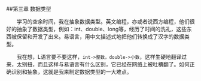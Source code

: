 ##第三章	数据类型

　　学习的空余时间，我在抽象数据类型。英文编程，亦或者说西方编程，他们很好的抽象了数据类型，例如：int、double、long等，经历了时间的洗礼，这些东西被保留和开发了出来。易语言，用中文描述式地把他们转换成了汉字的数据类型。

　　我在想，L语言要不要这样，`int->整数，double->小数`，这样生硬地翻译过来，太别扭，而且这样与易语言有什么区别，它已经在网络上被吐槽翻了。如何正确识别和抽象，这就是我来制定数据类型的一大难点。
